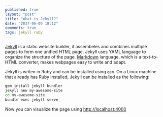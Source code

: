 ```yaml
---
published: true
layout: "post"
title: "What is Jekyll?"
date: "2017-06-09 18:12"
comments: true
tags: jekyll ruby
---
```


[Jekyll](https://jekyllrb.com/) is a static website builder, it assembeles and combines multiple pages to form one unified HTML page. Jekyll uses YAML language to organize the structure of the page. [Markdown](https://daringfireball.net/projects/markdown/) language, which is a text-to-HTML converter, makes webpages easy to write and adapt.

Jekyll is writen in Ruby and can be installed using `gem`. On a Linux machine that already has Ruby installed, Jekyll can be installed as the following:

```sh
gem install jekyll bundler
jekyll new my-awesome-site
cd my-awesome-site
bundle exec jekyll serve
```

Now you can visualize the page using [http://localhost:4000](http://localhost:4000)
